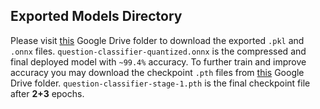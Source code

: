 ## Exported Models Directory

Please visit [this](https://drive.google.com/drive/folders/1Q-9uu7FSdcfLfaVHLAiZBO8etHY1p5GD?usp=sharing) Google Drive folder to download the exported `.pkl` and `.onnx` files. `question-classifier-quantized.onnx` is the compressed and final deployed model with `~99.4%` accuracy. To further train and improve accuracy you may download the checkpoint `.pth` files from [this](https://drive.google.com/drive/folders/1-2uJnWb1L1jMnXKwMQEerRgs6rz9QOCE?usp=sharing) Google Drive folder. `question-classifier-stage-1.pth` is the final checkpoint file after **2+3** epochs.
